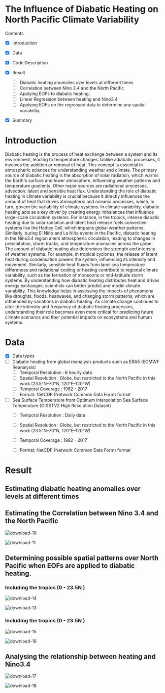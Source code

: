 # The Influence of Diabatic Heating on North Pacific Climate Variability

Contents
 - [x] Introduction
 - [x] Data
 - [x] Code Description
 - [x] Result 
   - [ ]  Diabatic heating anomalies over levels at different times
   - [ ]  Correlation between Nino 3.4 and the North Pacific
   - [ ]  Applying EOFs to diabatic heating.
   - [ ]  Linear Regression between heating and Nino3.4
   - [ ]  Applying EOFs on the regressed data to determine any spatial variabiltiy.
 - [x] Summary 


# Introduction

Diabatic heating is the process of heat exchange between a system and its environment, leading to temperature changes. Unlike adiabatic processes, it involves the addition or removal of heat. This concept is essential in atmospheric sciences for understanding weather and climate.
The primary source of diabatic heating is the absorption of solar radiation, which warms the Earth's surface and lower atmosphere, influencing weather patterns and temperature gradients. Other major sources are radiational processes, advection, latent and sensible heat flux.
Understanding the role of diabatic heating in climate variability is crucial because it directly influences the amount of heat that drives atmospheric and oceanic processes, which, in turn, govern the variability of climate systems. In climate variability, diabatic heating acts as a key driver by creating energy imbalances that influence large-scale circulation systems. For instance, in the tropics, intense diabatic heating due to solar radiation and latent heat release fuels convective systems like the Hadley Cell, which impacts global weather patterns. Similarly, during El Niño and La Niña events in the Pacific, diabatic heating in the Nino3.4 region alters atmospheric circulation, leading to changes in precipitation, storm tracks, and temperature anomalies across the globe.
The amount of diabatic heating also determines the strength and intensity of weather systems. For example, in tropical cyclones, the release of latent heat during condensation powers the system, influencing its intensity and movement. Similarly, sensible heat fluxes from land-sea temperature differences and radiational cooling or heating contribute to regional climate variability, such as the formation of monsoons or mid-latitude storm systems. By understanding how diabatic heating distributes heat and drives energy exchanges, scientists can better predict and model climate variability. This knowledge helps in assessing the impacts of phenomena like droughts, floods, heatwaves, and changing storm patterns, which are influenced by variations in diabatic heating. As climate change continues to alter the intensity and frequency of diabatic heating processes, understanding their role becomes even more critical for predicting future climate scenarios and their potential impacts on ecosystems and human systems.

# Data 
 - [x] Data types
  - [ ] Diabatic heating from global reanalysis products such as ERA5 (ECMWF Reanalysis)
    - [ ] Temporal Resolution : 6 hourly data
    - [ ] Spatial Resolution : Globe, but restricted to the North Pacific in this work (23.5°N–70°N, 120°E–120°W)
    - [ ] Temporal Coverage : 1982 - 2017
    - [ ] Format: NetCDF (Network Common Data Form) format
  - [ ] Sea Surface Temperature from Optimum Interpolation Sea Surface Temperature (OISSTV2 High Resolution Dataset)
    - [ ] Temporal Resolution : Daily data
    - [ ] Spatial Resolution : Globe, but restricted to the North Pacific in this work (23.5°N–70°N, 120°E–120°W)
    - [ ] Temporal Coverage : 1982 - 2017
    - [ ] Format: NetCDF (Network Common Data Form) format


# Result
 ## Estimating diabatic heating anomalies over levels at different times
 ## Estimating the Correlation between Nino 3.4 and the North Pacific

   ![download-10](https://github.com/user-attachments/assets/23977a3e-d050-40fe-8a8f-68cf1b7c1047)


   ![download-11](https://github.com/user-attachments/assets/c3690bc4-d995-4d22-983e-3149eaaa498c)


  ## Determining possible spatial patterns over North Pacific when EOFs are applied to diabatic heating. 
   ###  Including the tropics (0 - 23.5N )

   ![download-14](https://github.com/user-attachments/assets/ee3b38bf-62fc-4003-a6d6-f80182c6d252)
     
     
   ![download-13](https://github.com/user-attachments/assets/3e2cf82b-c168-443b-a660-82ef89ea9f96)

   ### Including the tropics (0 - 23.5N )

          
   ![download-15](https://github.com/user-attachments/assets/662baba1-563e-41bf-9bdd-fcb3d1bdccb7)


   ![download-16](https://github.com/user-attachments/assets/58772c4e-f9b7-4678-9785-8e728e5e5b72)

## Analysing the relationship between heating and Nino3.4

   ![download-17](https://github.com/user-attachments/assets/c7979b44-fda7-4068-9db2-19e2441cebf7)

   ![download-18](https://github.com/user-attachments/assets/c49c6406-3c9b-478f-b650-600fedec0a25)
 
























